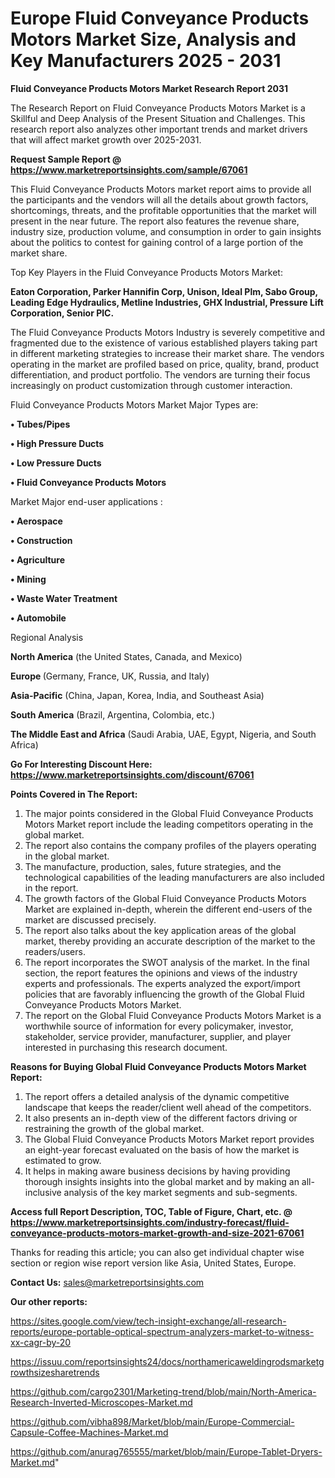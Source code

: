 # Europe Fluid Conveyance Products Motors Market Size, Analysis and Key Manufacturers 2025 - 2031

<strong>Fluid Conveyance Products Motors Market Research Report 2031</strong>

The Research Report on Fluid Conveyance Products Motors Market is a Skillful and Deep Analysis of the Present Situation and Challenges. This research report also analyzes other important trends and market drivers that will affect market growth over 2025-2031.

<strong>Request Sample Report @ <a href=https://www.marketreportsinsights.com/sample/67061>https://www.marketreportsinsights.com/sample/67061</a></strong>

This Fluid Conveyance Products Motors market report aims to provide all the participants and the vendors will all the details about growth factors, shortcomings, threats, and the profitable opportunities that the market will present in the near future. The report also features the revenue share, industry size, production volume, and consumption in order to gain insights about the politics to contest for gaining control of a large portion of the market share.

Top Key Players in the Fluid Conveyance Products Motors Market:

<strong>Eaton Corporation, Parker Hannifin Corp, Unison, Ideal Plm, Sabo Group, Leading Edge Hydraulics, Metline Industries, GHX Industrial, Pressure Lift Corporation, Senior PlC.</strong>

The Fluid Conveyance Products Motors Industry is severely competitive and fragmented due to the existence of various established players taking part in different marketing strategies to increase their market share. The vendors operating in the market are profiled based on price, quality, brand, product differentiation, and product portfolio. The vendors are turning their focus increasingly on product customization through customer interaction.

Fluid Conveyance Products Motors Market Major Types are:

<strong>• Tubes/Pipes

• High Pressure Ducts

• Low Pressure Ducts

• Fluid Conveyance Products Motors</strong>

Market Major end-user applications :

<strong>• Aerospace

• Construction

• Agriculture

• Mining

• Waste Water Treatment

• Automobile</strong>

Regional Analysis

</u><strong><b>North America</b></strong> (the United States, Canada, and Mexico)

<strong><b>Europe </b></strong>(Germany, France, UK, Russia, and Italy)

<strong><b>Asia-Pacific</b></strong> (China, Japan, Korea, India, and Southeast Asia)

<strong><b>South America</b></strong> (Brazil, Argentina, Colombia, etc.)

<strong><b>The Middle East and Africa</b></strong> (Saudi Arabia, UAE, Egypt, Nigeria, and South Africa)

<strong>Go For Interesting Discount Here: <a href=https://www.marketreportsinsights.com/discount/67061>https://www.marketreportsinsights.com/discount/67061</a></strong>

<strong>Points Covered in The Report:</strong>
<ol>
  <li>The major points considered in the Global Fluid Conveyance Products Motors Market report include the leading competitors operating in the global market.</li>
  <li>The report also contains the company profiles of the players operating in the global market.</li>
  <li>The manufacture, production, sales, future strategies, and the technological capabilities of the leading manufacturers are also included in the report.</li>
  <li>The growth factors of the Global Fluid Conveyance Products Motors Market are explained in-depth, wherein the different end-users of the market are discussed precisely.</li>
  <li>The report also talks about the key application areas of the global market, thereby providing an accurate description of the market to the readers/users.</li>
  <li>The report incorporates the SWOT analysis of the market. In the final section, the report features the opinions and views of the industry experts and professionals. The experts analyzed the export/import policies that are favorably influencing the growth of the Global Fluid Conveyance Products Motors Market.</li>
  <li>The report on the Global Fluid Conveyance Products Motors Market is a worthwhile source of information for every policymaker, investor, stakeholder, service provider, manufacturer, supplier, and player interested in purchasing this research document.</li>
</ol>
<strong>Reasons for Buying Global Fluid Conveyance Products Motors Market Report:</strong>

<ol>
  <li>The report offers a detailed analysis of the dynamic competitive landscape that keeps the reader/client well ahead of the competitors.</li>
  <li>It also presents an in-depth view of the different factors driving or restraining the growth of the global market.</li>
  <li>The Global Fluid Conveyance Products Motors Market report provides an eight-year forecast evaluated on the basis of how the market is estimated to grow.</li>
  <li>It helps in making aware business decisions by having providing thorough insights insights into the global market and by making an all-inclusive analysis of the key market segments and sub-segments.</li>
</ol>
<strong>Access full Report Description, TOC, Table of Figure, Chart, etc. @ <a href=https://www.marketreportsinsights.com/industry-forecast/fluid-conveyance-products-motors-market-growth-and-size-2021-67061>https://www.marketreportsinsights.com/industry-forecast/fluid-conveyance-products-motors-market-growth-and-size-2021-67061</a></strong>


Thanks for reading this article; you can also get individual chapter wise section or region wise report version like Asia, United States, Europe.

<strong>Contact Us:</strong>
sales@marketreportsinsights.com

<strong>Our other reports:</strong>

<a href=https://sites.google.com/view/tech-insight-exchange/all-research-reports/europe-portable-optical-spectrum-analyzers-market-to-witness-xx-cagr-by-20>https://sites.google.com/view/tech-insight-exchange/all-research-reports/europe-portable-optical-spectrum-analyzers-market-to-witness-xx-cagr-by-20</a>

<a href=https://issuu.com/reportsinsights24/docs/northamericaweldingrodsmarketgrowthsizesharetrends>https://issuu.com/reportsinsights24/docs/northamericaweldingrodsmarketgrowthsizesharetrends</a>

<a href=https://github.com/cargo2301/Marketing-trend/blob/main/North-America-Research-Inverted-Microscopes-Market.md>https://github.com/cargo2301/Marketing-trend/blob/main/North-America-Research-Inverted-Microscopes-Market.md</a>

<a href=https://github.com/vibha898/Market/blob/main/Europe-Commercial-Capsule-Coffee-Machines-Market.md>https://github.com/vibha898/Market/blob/main/Europe-Commercial-Capsule-Coffee-Machines-Market.md</a>

<a href=https://github.com/anurag765555/market/blob/main/Europe-Tablet-Dryers-Market.md>https://github.com/anurag765555/market/blob/main/Europe-Tablet-Dryers-Market.md</a>"

